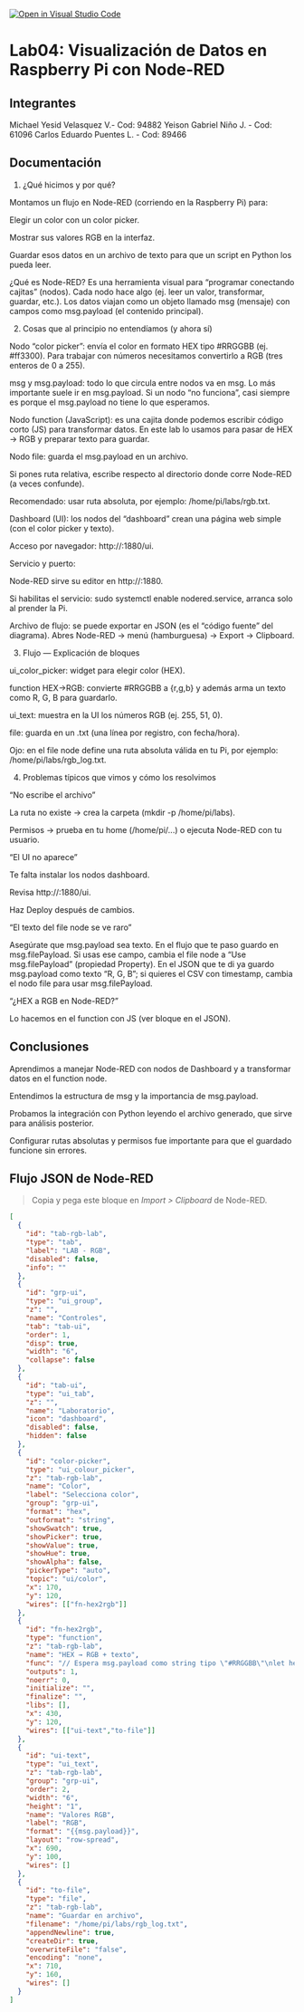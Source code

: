 [![Open in Visual Studio Code](https://classroom.github.com/assets/open-in-vscode-2e0aaae1b6195c2367325f4f02e2d04e9abb55f0b24a779b69b11b9e10269abc.svg)](https://classroom.github.com/online_ide?assignment_repo_id=20887887&assignment_repo_type=AssignmentRepo)
# Lab04: Visualización de Datos en Raspberry Pi con Node-RED 

## Integrantes

Michael Yesid Velasquez V.- Cod: 94882 Yeison Gabriel Niño J. - Cod: 61096 Carlos Eduardo Puentes L. - Cod: 89466


## Documentación

<!-- Incluir diagramas y adjuntar al repositorio, en una carpeta src, el flujo que crearon -->

1) ¿Qué hicimos y por qué?

Montamos un flujo en Node-RED (corriendo en la Raspberry Pi) para:

Elegir un color con un color picker.

Mostrar sus valores RGB en la interfaz.

Guardar esos datos en un archivo de texto para que un script en Python los pueda leer.

¿Qué es Node-RED?
Es una herramienta visual para “programar conectando cajitas” (nodos). Cada nodo hace algo (ej. leer un valor, transformar, guardar, etc.). Los datos viajan como un objeto llamado msg (mensaje) con campos como msg.payload (el contenido principal).

2) Cosas que al principio no entendíamos (y ahora sí)

Nodo “color picker”: envía el color en formato HEX tipo #RRGGBB (ej. #ff3300). Para trabajar con números necesitamos convertirlo a RGB (tres enteros de 0 a 255).

msg y msg.payload: todo lo que circula entre nodos va en msg. Lo más importante suele ir en msg.payload. Si un nodo “no funciona”, casi siempre es porque el msg.payload no tiene lo que esperamos.

Nodo function (JavaScript): es una cajita donde podemos escribir código corto (JS) para transformar datos. En este lab lo usamos para pasar de HEX → RGB y preparar texto para guardar.

Nodo file: guarda el msg.payload en un archivo.

Si pones ruta relativa, escribe respecto al directorio donde corre Node-RED (a veces confunde).

Recomendado: usar ruta absoluta, por ejemplo: /home/pi/labs/rgb.txt.

Dashboard (UI): los nodos del “dashboard” crean una página web simple (con el color picker y texto).

Acceso por navegador: http://<IP>:1880/ui.

Servicio y puerto:

Node-RED sirve su editor en http://<IP>:1880.

Si habilitas el servicio: sudo systemctl enable nodered.service, arranca solo al prender la Pi.

Archivo de flujo: se puede exportar en JSON (es el “código fuente” del diagrama). Abres Node-RED → menú (hamburguesa) → Export → Clipboard.

3) Flujo — Explicación de bloques

ui_color_picker: widget para elegir color (HEX).

function HEX→RGB: convierte #RRGGBB a {r,g,b} y además arma un texto como R, G, B para guardarlo.

ui_text: muestra en la UI los números RGB (ej. 255, 51, 0).

file: guarda en un .txt (una línea por registro, con fecha/hora).

Ojo: en el file node define una ruta absoluta válida en tu Pi, por ejemplo: /home/pi/labs/rgb_log.txt.

4) Problemas típicos que vimos y cómo los resolvimos

“No escribe el archivo”

La ruta no existe → crea la carpeta (mkdir -p /home/pi/labs).

Permisos → prueba en tu home (/home/pi/...) o ejecuta Node-RED con tu usuario.

“El UI no aparece”

Te falta instalar los nodos dashboard.

Revisa http://<IP>:1880/ui.

Haz Deploy después de cambios.

“El texto del file node se ve raro”

Asegúrate que msg.payload sea texto. En el flujo que te paso guardo en msg.filePayload. Si usas ese campo, cambia el file node a “Use msg.filePayload” (propiedad Property). En el JSON que te di ya guardo msg.payload como texto “R, G, B”; si quieres el CSV con timestamp, cambia el nodo file para usar msg.filePayload.

“¿HEX a RGB en Node-RED?”

Lo hacemos en el function con JS (ver bloque en el JSON).
## Conclusiones

Aprendimos a manejar Node-RED con nodos de Dashboard y a transformar datos en el function node.

Entendimos la estructura de msg y la importancia de msg.payload.

Probamos la integración con Python leyendo el archivo generado, que sirve para análisis posterior.

Configurar rutas absolutas y permisos fue importante para que el guardado funcione sin errores.

##  Flujo JSON de Node-RED

> Copia y pega este bloque en *Import > Clipboard* de Node-RED.

```json
[
  {
    "id": "tab-rgb-lab",
    "type": "tab",
    "label": "LAB - RGB",
    "disabled": false,
    "info": ""
  },
  {
    "id": "grp-ui",
    "type": "ui_group",
    "z": "",
    "name": "Controles",
    "tab": "tab-ui",
    "order": 1,
    "disp": true,
    "width": "6",
    "collapse": false
  },
  {
    "id": "tab-ui",
    "type": "ui_tab",
    "z": "",
    "name": "Laboratorio",
    "icon": "dashboard",
    "disabled": false,
    "hidden": false
  },
  {
    "id": "color-picker",
    "type": "ui_colour_picker",
    "z": "tab-rgb-lab",
    "name": "Color",
    "label": "Selecciona color",
    "group": "grp-ui",
    "format": "hex",
    "outformat": "string",
    "showSwatch": true,
    "showPicker": true,
    "showValue": true,
    "showHue": true,
    "showAlpha": false,
    "pickerType": "auto",
    "topic": "ui/color",
    "x": 170,
    "y": 120,
    "wires": [["fn-hex2rgb"]]
  },
  {
    "id": "fn-hex2rgb",
    "type": "function",
    "z": "tab-rgb-lab",
    "name": "HEX → RGB + texto",
    "func": "// Espera msg.payload como string tipo \"#RRGGBB\"\nlet hex = String(msg.payload || \"\").trim();\nif (!/^#?[0-9a-fA-F]{6}$/.test(hex)) {\n  node.warn(\"Formato HEX inválido: \" + hex);\n  return null;\n}\nif (hex[0] === '#') hex = hex.slice(1);\nconst r = parseInt(hex.slice(0,2), 16);\nconst g = parseInt(hex.slice(2,4), 16);\nconst b = parseInt(hex.slice(4,6), 16);\n\n// Mostramos RGB en UI\nmsg.payload = `${r}, ${g}, ${b}`;\nmsg.rgb = { r, g, b };\n\n// Para archivo: agregamos timestamp y CSV simple\nconst ts = new Date().toISOString();\nmsg.filePayload = `${ts};${r};${g};${b}`;\nreturn [msg];",
    "outputs": 1,
    "noerr": 0,
    "initialize": "",
    "finalize": "",
    "libs": [],
    "x": 430,
    "y": 120,
    "wires": [["ui-text","to-file"]]
  },
  {
    "id": "ui-text",
    "type": "ui_text",
    "z": "tab-rgb-lab",
    "group": "grp-ui",
    "order": 2,
    "width": "6",
    "height": "1",
    "name": "Valores RGB",
    "label": "RGB",
    "format": "{{msg.payload}}",
    "layout": "row-spread",
    "x": 690,
    "y": 100,
    "wires": []
  },
  {
    "id": "to-file",
    "type": "file",
    "z": "tab-rgb-lab",
    "name": "Guardar en archivo",
    "filename": "/home/pi/labs/rgb_log.txt",
    "appendNewline": true,
    "createDir": true,
    "overwriteFile": "false",
    "encoding": "none",
    "x": 710,
    "y": 160,
    "wires": []
  }
]